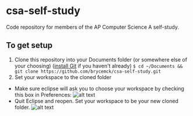 # csa-self-study
Code repository for members of the AP Computer Science A self-study.

## To get setup

1. Clone this repository into your Documents folder (or somewhere else of your choosing) ([install Git](https://git-scm.com/book/id/v2/Getting-Started-Installing-Git) if you haven't already)
   `$ cd ~/Documents && git clone https://github.com/brycemck/csa-self-study.git`
2. Set your workspace to the cloned folder
  * Make sure eclipse will ask you to choose your workspace by checking this box in Preferences:
   ![alt text](http://brycemckenney.co/git-screenshots/1.jpg "Check this Box")
  * Quit Eclipse and reopen. Set your workspace to be your new cloned folder.
   ![alt text](http://brycemckenney.co/git-screenshots/2.jpg "Choose your Workspace")
